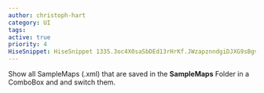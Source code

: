 ```yaml
---
author: christoph-hart
category: UI
tags: 
active: true
priority: 4
HiseSnippet: HiseSnippet 1335.3oc4X0saSbDEd13rHrKf.JWzapznndgiDJXG9sBgvwNInnhAK6.sWTIXxtisGX2YVMyro1spR8QpOB8Qh2f1yL6tdm0w7Sh.DntW4y+emyYlyYjGHEATkRHQd0ObdBE4cA+Qy45o8lRXbzA6h7tjeehRSk3LVcmmPTJZHxyq1iLL7puNx98lG1kDQ3AzRVHzyEr.5iYwLcI2Ac9IVTz9jP5grXGsuUmCBD7dhHQJfmZ9sPIjfWSlPeBwn1Z9HuysWHSKjizDMUg7VuqHb9noheimo+yYJ1QQTCQazHvQYr2WDEZPrgKp2TVT3fh7VgPd9CJqB0xpBWyuOKjsfeY03xVA3RKbqGdqUEd0p.u1tvqkC7VAj7bfz5YP5J9iBjrDcoDCd9F+C3PyYLAJ6tPISWzZ2oleOAnAWuUL40z8k.wBKZtcqVWGeuVad+K1nw9rH5n4PmNdqHAIbuYj3jH5NfC0plad+FWrwMtAtmjBoFlfy7OdHcLURgdNdrPh0So3QVyj39hvzHZCngpz3iIRrB+.r8n0VSn5bsZtQ9O1XyFF2CRrNIhAFIFOFShhx8XeRhBjQzXhjhUjiogXF2IjVERjhWQCz.ZfNtzI5VO9fBzUBAvpGChLInA.OJG.8DwGINRLC+yrPCnH7PLILbI7r0r3H.TBqIujAkN0KyhTihhNXL3qDAGHJxVvzQzH.lBHu2BpuM2vZ6FW2Z7VuRv3M23W4aroAULdDiC02TdflI3XA+DdwDLoHpYPQjtNjyQozMa7GMvvGaLtYNCb9mx1jW3oRSMH9..MGRmAUE..+YiSWxjCldPo5H35ay2Nd279NI0SDZ5S4MMPtNDS7xhFOdkxxck4rzpDaFvHeWF1jmFeDU5TvrJB25pdU1+seU1cRSPVkxQQA+.NS+zDJ+sM+AkWdMW6yQEnp1do+x4W5smG6JlgXvs6u0+DUTjE9tyhQO6fcIZRgSA+CwLgJ0LS53sK8XXvb1jk596RUuVKRr5l2egT9TBgYKB+e0sy7Rr7icrmtQdM7iSUr.3ZErC3Dy2fIqlQFDc0wslcL4BfFWkYbl4XbESO2Mu+nMC9CEhWwe.SGLc0XbsUfQnk7o.i4attn+diGCMjR.tt+9+xml0Ttg+6yB+U8GogcDwL9j7YsVLT2uf5iv6GR9fe+v.I0Nli86Np8Oc5lBkHYUt+cGan1IVjxqDqbfOjl.q9ftriMmuyvgORJRSV1p27P6YhCkv.PnR3J3obJTp0t4XOoPoFCoi0WJWQCRkSL0pRNCoGSkpp7dRZLzt4bZjYRkmGv5YJpo8xB5SzR1LWssQo0gDaKFdTkkt8RzauD8MWh9VKQe6knuyRz2sjdwjCyACmYBKOx8beXibAGMf.otilcYSVDjLNumW.dtu3dA3WACHq7H05EXbDyT32ieLbyC3Xv3Ug8KiIoQ5Btsqfx9BtHYpfyBpdNGN2NYBU5h8UlP6n0v0rRNWqyPXkDQ4bQ8G57X3MTDY0qumpZQ6S8C1WY+567yfK1L5B+06hsZ+uYw16pDco70ZXHhR8Wf8vK3am9hMKK+bBughTMr3qX4iOrgZDrUNf5tmZMytuL5VFZCHFQ4gVh+E9xE1tXolQX6BgnfBWA4S9usu30qFkaV1Xe+UDrtLx8HpB18afDrH5yBJiIARwKBxdWuAqm2xAPI29uZT2uugF2d4mviPwvdlWDDT0UmvvsOqFdyypg25rZ3sOqFdmypg28rZ38d+FZdFvNoZQb1vQDp+f8xN.5s2hCf0P+GfFJElK
---
```



Show all SampleMaps (.xml) that are saved in the **SampleMaps** Folder in a ComboBox and and switch them.

